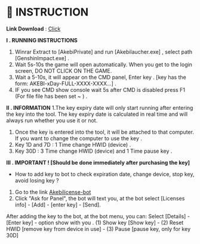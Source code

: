 # 📖 INSTRUCTION

**Link Download** : [Click](https://discord.com/channels/1104940962804936856/1158038172295508081/1158038996136509550)&#x20;

**I . RUNNING INSTRUCTIONS**

1. Winrar Extract to \[AkebiPrivate] and run \[Akebilaucher.exe] , select path \[GenshinImpact.exe] .
2. Wait 5s-10s the game will open automatically. When you get to the login screen, DO NOT CLICK ON THE GAME.
3. Wait a 5-10s, it will appear on the CMD panel, Enter key . \[key has the form: AKEBI-xDay-FULL-XXXX-XXXX...] .
4. IF you see CMD show console wait 5s after CMD is disabled press F1 (For file file has been set \~ ) .&#x20;

**II . INFORMATION** 1.The key expiry date will only start running after entering the key into the tool. The key expiry date is calculated in real time and will always run whether you use it or not.

1. Once the key is entered into the tool, it will be attached to that computer. If you want to change the computer to use the key .
2. Key 1D and 7D : 1 Time change HWID (device) .
3. Key 30D : 3 Time change HWID (device) and 1 Time pause key .&#x20;

**III . IMPORTANT ! \[Should be done immediately after purchasing the key]**

* How to add key to bot to check expiration date, change device, stop key, avoid losing key ?

1. Go to the link [Akebi⁠license-bot](https://discordapp.com/channels/440536354544156683/1063808878556487710)
2. Click "Ask for Panel", the bot will text you, at the bot select \[Licenses info] - \[Add] - \[enter key] - \[Send].

After adding the key to the bot, at the bot menu, you can: Select \[Details] - \[Enter key] - option show with you . (1) Show key \[Show key] - (2) Reset HWID \[remove key from device in use] - (3) Pause \[pause key, only for key 30D]
